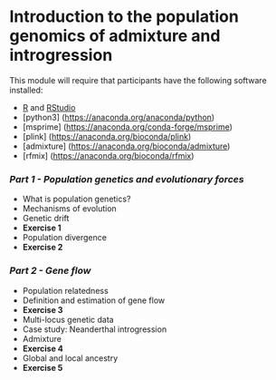 # Introduction to the population genomics of admixture and introgression

This module will require that participants have the following software installed:
- [R](https://www.r-project.org/) and [RStudio](https://www.rstudio.com/)
- [python3] (https://anaconda.org/anaconda/python)
- [msprime] (https://anaconda.org/conda-forge/msprime)
- [plink] (https://anaconda.org/bioconda/plink)
- [admixture] (https://anaconda.org/bioconda/admixture)
- [rfmix] (https://anaconda.org/bioconda/rfmix)

### ***Part 1 - Population genetics and evolutionary forces***
- What is population genetics?
- Mechanisms of evolution
- Genetic drift
- **Exercise 1**
- Population divergence
- **Exercise 2**

### ***Part 2 - Gene flow***
- Population relatedness
- Definition and estimation of gene flow
- **Exercise 3**
- Multi-locus genetic data
- Case study: Neanderthal introgression
- Admixture
- **Exercise 4**
- Global and local ancestry
- **Exercise 5**
